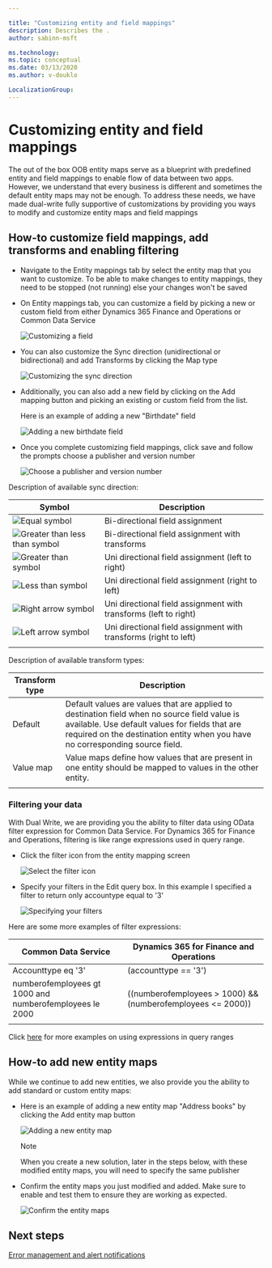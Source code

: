```yaml
---

title: "Customizing entity and field mappings"
description: Describes the .
author: sabinn-msft

ms.technology: 
ms.topic: conceptual
ms.date: 03/13/2020
ms.author: v-douklo

LocalizationGroup: 
---
```


# Customizing entity and field mappings

The out of the box OOB entity maps serve as a blueprint with predefined entity and field mappings to enable flow of data between two apps. However, we understand that every business is different and sometimes the default entity maps may not be enough. To address these needs, we have made dual-write fully supportive of customizations by providing you ways to modify and customize entity maps and field mappings

## How-to customize field mappings, add transforms and enabling filtering

* Navigate to the Entity mappings tab by select the entity map that you want to customize. To be able to make changes to entity mappings, they need to be stopped (not running) else your changes won't be saved

* On Entity mappings tab, you can customize a field by picking a new or custom field from either Dynamics 365 Finance and Operations or Common Data Service

    ![Customizing a field](media/customize-a-field.png)

* You can also customize the Sync direction (unidirectional or bidirectional) and add Transforms by clicking the Map type

    ![Customizing the sync direction](media/customize-sync-direction.png)

* Additionally, you can also add a new field by clicking on the Add mapping button and picking an existing or custom field from the list. 

    Here is an example of adding a new "Birthdate" field

    ![Adding a new birthdate field](media/add-new-field.png)  

* Once you complete customizing field mappings, click save and follow the prompts choose a publisher and version number

    ![Choose a publisher and version number](media/choose-publisher-version.png)

Description of available sync direction: 

|Symbol |Description |
| --- | --- |
|![Equal symbol](media/equal-symbol.png) |Bi-directional field assignment |
|![Greater than less than symbol](media/greater-less-symbol.png) |Bi-directional field assignment with transforms |
|![Greater than symbol](media/greater-than-symbol.png) |Uni directional field assignment (left to right) |
|![Less than symbol](media/less-than-symbol.png) |Uni directional field assignment (right to left) |
|![Right arrow symbol](media/right-arrow-symbol.png) |Uni directional field assignment with transforms (left to right) |
|![Left arrow symbol](media/left-arrow-symbol.png) |Uni directional field assignment with transforms (right to left) |
| | |

Description of available transform types:

|Transform type |Description |
| --- | --- |
|Default |Default values are values that are applied to destination field when no source field value is available. Use default values for fields that are required on the destination entity when you have no corresponding source field. |
|Value map |Value maps define how values that are present in one entity should be mapped to values in the other entity. | 
| | |

### Filtering your data

With Dual Write, we are providing you the ability to filter data using OData filter expression for Common Data Service. For Dynamics 365 for Finance and Operations, filtering is like range expressions used in query range.

* Click the filter icon from the entity mapping screen

    ![Select the filter icon](media/select-filter-icon.png)

* Specify your filters in the Edit query box. In this example I specified a filter to return only accountype equal to '3'

    ![Specifying your filters](media/specify-filters.png)

Here are some more examples of filter expressions:

|Common Data Service |Dynamics 365 for Finance and Operations |
| --- | --- |
|Accounttype eq '3' |(accounttype == '3') |
|numberofemployees gt 1000 and <br/>numberofemployees le 2000 |((numberofemployees > 1000) &&<br/> (numberofemployees <= 2000)) |
| | |

Click [here](https://docs.microsoft.com/dynamicsax-2012/developer/using-expressions-in-query-ranges) for more examples on using expressions in query ranges

## How-to add new entity maps

While we continue to add new entities, we also provide you the ability to add standard or custom entity maps:

* Here is an example of adding a new entity map "Address books" by clicking the Add entity map button

    ![Adding a new entity map](media/add-new-entity-map.png)

    >[!Note]
    >When you create a new solution, later in the steps below, with these modified entity maps, you will need to specify the same publisher

* Confirm the entity maps you just modified and added. Make sure to enable and test them to ensure they are working as expected.

    ![Confirm the entity maps](media/confirm-entity-maps.png)

## Next steps

[Error management and alert notifications](errors-and-alerts.md)

